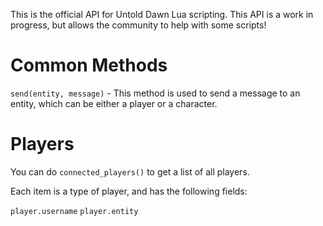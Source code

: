 This is the official API for Untold Dawn Lua scripting.
This API is a work in progress, but allows the community to help with some scripts!

# Common Methods

`send(entity, message)` - This method is used to send a message to an entity, which can be either a player or a character.

# Players

You can do `connected_players()` to get a list of all players.

Each item is a type of player, and has the following fields:

`player.username`
`player.entity`